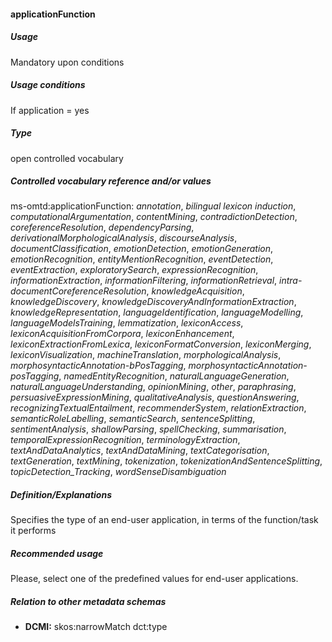 #### applicationFunction
##### Usage
Mandatory upon conditions
##### Usage conditions
If application = yes
##### Type
open controlled vocabulary
##### Controlled vocabulary reference and/or values
ms-omtd:applicationFunction: _annotation_, _bilingual lexicon induction_, _computationalArgumentation_, _contentMining_, _contradictionDetection_, _coreferenceResolution_, _dependencyParsing_, _derivationalMorphologicalAnalysis_, _discourseAnalysis_, _documentClassification_, _emotionDetection_, _emotionGeneration_, _emotionRecognition_, _entityMentionRecognition_, _eventDetection_, _eventExtraction_, _exploratorySearch_, _expressionRecognition_, _informationExtraction_, _informationFiltering_, _informationRetrieval_, _intra-documentCoreferenceResolution_, _knowledgeAcquisition_, _knowledgeDiscovery_, _knowledgeDiscoveryAndInformationExtraction_, _knowledgeRepresentation_, _languageIdentification_, _languageModelling_, _languageModelsTraining_, _lemmatization_, _lexiconAccess_, _lexiconAcquisitionFromCorpora_, _lexiconEnhancement_, _lexiconExtractionFromLexica_, _lexiconFormatConversion_, _lexiconMerging_, _lexiconVisualization_, _machineTranslation_, _morphologicalAnalysis_, _morphosyntacticAnnotation-bPosTagging_, _morphosyntacticAnnotation-posTagging_, _namedEntityRecognition_, _naturalLanguageGeneration_, _naturalLanguageUnderstanding_, _opinionMining_, _other_, _paraphrasing_, _persuasiveExpressionMining_, _qualitativeAnalysis_, _questionAnswering_, _recognizingTextualEntailment_, _recommenderSystem_, _relationExtraction_, _semanticRoleLabelling_, _semanticSearch_, _sentenceSplitting_, _sentimentAnalysis_, _shallowParsing_, _spellChecking_, _summarisation_, _temporalExpressionRecognition_, _terminologyExtraction_, _textAndDataAnalytics_, _textAndDataMining_, _textCategorisation_, _textGeneration_, _textMining_, _tokenization_, _tokenizationAndSentenceSplitting_, _topicDetection_Tracking_, _wordSenseDisambiguation_
##### Definition/Explanations
Specifies the type of an end-user application, in terms of the function/task it performs
##### Recommended usage
Please, select one of the predefined values for end-user applications.
##### Relation to other metadata schemas
* **DCMI:** skos:narrowMatch dct:type
